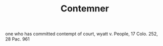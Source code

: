 ---
title: Contemner
letter: C
permalink: "/definitions/bld-contemner.html"
body: one who has committed contempt of court, wyatt v. People, 17 Colo. 252, 28 Pac.
  961
published_at: '2018-07-07'
source: Black's Law Dictionary 2nd Ed (1910)
layout: post
---